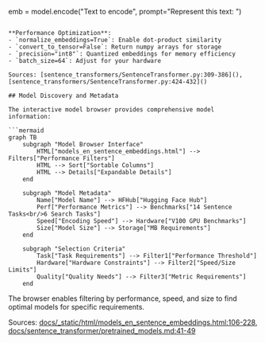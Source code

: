 emb = model.encode("Text to encode", prompt="Represent this text: ")
```

**Performance Optimization**:
- `normalize_embeddings=True`: Enable dot-product similarity
- `convert_to_tensor=False`: Return numpy arrays for storage
- `precision="int8"`: Quantized embeddings for memory efficiency
- `batch_size=64`: Adjust for your hardware

Sources: [sentence_transformers/SentenceTransformer.py:309-386](), [sentence_transformers/SentenceTransformer.py:424-432]()

## Model Discovery and Metadata

The interactive model browser provides comprehensive model information:

```mermaid
graph TB
    subgraph "Model Browser Interface"
        HTML["models_en_sentence_embeddings.html"] --> Filters["Performance Filters"]
        HTML --> Sort["Sortable Columns"]
        HTML --> Details["Expandable Details"]
    end
    
    subgraph "Model Metadata"
        Name["Model Name"] --> HFHub["Hugging Face Hub"]
        Perf["Performance Metrics"] --> Benchmarks["14 Sentence Tasks<br/>6 Search Tasks"]
        Speed["Encoding Speed"] --> Hardware["V100 GPU Benchmarks"]
        Size["Model Size"] --> Storage["MB Requirements"]
    end
    
    subgraph "Selection Criteria"
        Task["Task Requirements"] --> Filter1["Performance Threshold"]
        Hardware["Hardware Constraints"] --> Filter2["Speed/Size Limits"]
        Quality["Quality Needs"] --> Filter3["Metric Requirements"]
    end
```

The browser enables filtering by performance, speed, and size to find optimal models for specific requirements.

Sources: [docs/_static/html/models_en_sentence_embeddings.html:106-228](), [docs/sentence_transformer/pretrained_models.md:41-49]()